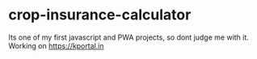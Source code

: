 # crop-insurance-calculator
Its one of my first javascript and PWA projects, so dont judge me with it.
Working on https://kportal.in
